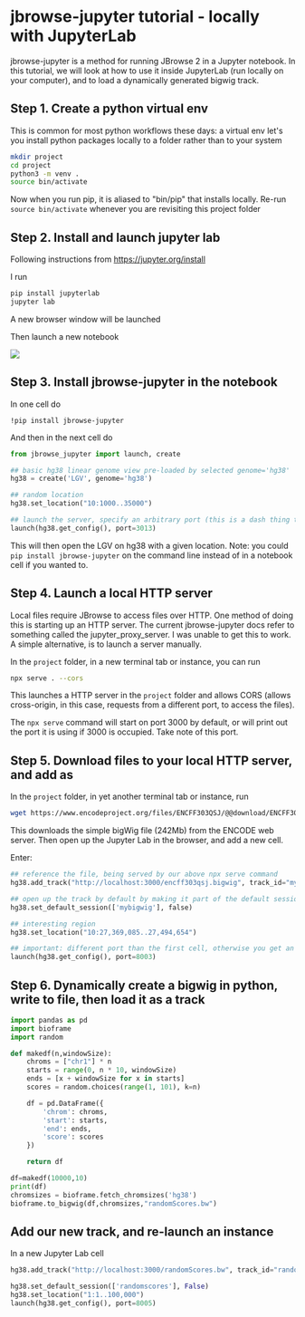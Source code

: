 # jbrowse-jupyter tutorial - locally with JupyterLab

jbrowse-jupyter is a method for running JBrowse 2 in a Jupyter notebook. In this
tutorial, we will look at how to use it inside JupyterLab (run locally on your
computer), and to load a dynamically generated bigwig track.

## Step 1. Create a python virtual env

This is common for most python workflows these days: a virtual env let's you
install python packages locally to a folder rather than to your system

```bash
mkdir project
cd project
python3 -m venv .
source bin/activate
```

Now when you run pip, it is aliased to "bin/pip" that installs locally. Re-run
`source bin/activate` whenever you are revisiting this project folder

## Step 2. Install and launch jupyter lab

Following instructions from https://jupyter.org/install

I run

```bash
pip install jupyterlab
jupyter lab
```

A new browser window will be launched

Then launch a new notebook

![](k1.png)

## Step 3. Install jbrowse-jupyter in the notebook

In one cell do

```
!pip install jbrowse-jupyter
```

And then in the next cell do

```python
from jbrowse_jupyter import launch, create

## basic hg38 linear genome view pre-loaded by selected genome='hg38'
hg38 = create('LGV', genome='hg38')

## random location
hg38.set_location("10:1000..35000")

## launch the server, specify an arbitrary port (this is a dash thing to use a port)
launch(hg38.get_config(), port=3013)
```

This will then open the LGV on hg38 with a given location. Note: you could
`pip install jbrowse-jupyter` on the command line instead of in a notebook cell
if you wanted to.

## Step 4. Launch a local HTTP server

Local files require JBrowse to access files over HTTP. One method of doing this
is starting up an HTTP server. The current jbrowse-jupyter docs refer to
something called the jupyter_proxy_server. I was unable to get this to work. A
simple alternative, is to launch a server manually.

In the `project` folder, in a new terminal tab or instance, you can run

```bash
npx serve . --cors
```

This launches a HTTP server in the `project` folder and allows CORS (allows
cross-origin, in this case, requests from a different port, to access the
files).

The `npx serve` command will start on port 3000 by default, or will print out
the port it is using if 3000 is occupied. Take note of this port.

## Step 5. Download files to your local HTTP server, and add as

In the `project` folder, in yet another terminal tab or instance, run

```bash
wget https://www.encodeproject.org/files/ENCFF303QSJ/@@download/ENCFF303QSJ.bigWig
```

This downloads the simple bigWig file (242Mb) from the ENCODE web server. Then
open up the Jupyter Lab in the browser, and add a new cell.

Enter:

```python
## reference the file, being served by our above npx serve command
hg38.add_track("http://localhost:3000/encff303qsj.bigwig", track_id="mybigwig", overwrite=true)

## open up the track by default by making it part of the default session
hg38.set_default_session(['mybigwig'], false)

## interesting region
hg38.set_location("10:27,369,085..27,494,654")

## important: different port than the first cell, otherwise you get an error.
launch(hg38.get_config(), port=8003)
```

## Step 6. Dynamically create a bigwig in python, write to file, then load it as a track

```python
import pandas as pd
import bioframe
import random

def makedf(n,windowSize):
    chroms = ["chr1"] * n
    starts = range(0, n * 10, windowSize)
    ends = [x + windowSize for x in starts]
    scores = random.choices(range(1, 101), k=n)

    df = pd.DataFrame({
        'chrom': chroms,
        'start': starts,
        'end': ends,
        'score': scores
    })

    return df

df=makedf(10000,10)
print(df)
chromsizes = bioframe.fetch_chromsizes('hg38')
bioframe.to_bigwig(df,chromsizes,"randomScores.bw")
```

## Add our new track, and re-launch an instance

In a new Jupyter Lab cell

```python
hg38.add_track("http://localhost:3000/randomScores.bw", track_id="randomscores", overwrite=True)

hg38.set_default_session(['randomscores'], False)
hg38.set_location("1:1..100,000")
launch(hg38.get_config(), port=8005)
```
